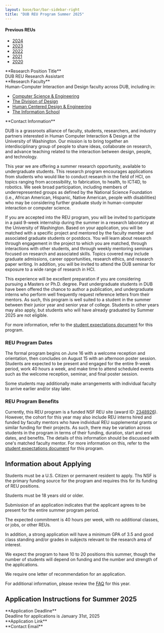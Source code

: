 ```yaml
---
layout: base/bar/bar-sidebar-right
title: "DUB REU Program Summer 2025"
---
```


<div class="sidebar_start"></div>

<h4>Previous REUs</h4>

<ul class="nav nav-pills nav-stacked">
  <li><a href="{{ site.baseurl }}/posts/2024/dubreu.html">2024</a></li>
  <li><a href="{{ site.baseurl }}/posts/2023/dubreu.html">2023</a></li>
  <li><a href="{{ site.baseurl }}/posts/2022/dubreu.html">2022</a></li>
  <li><a href="{{ site.baseurl }}/posts/2021/dubreu.html">2021</a></li>
  <li><a href="{{ site.baseurl }}/posts/2019/201901-dubreu.html">2020</a></li>
</ul>

<div class="sidebar_end"></div>

<div class="row">
<div class="col-md-4" markdown="block">
**Research Position Title**
</div>
<div class="col-md-8" markdown="block">
DUB REU Research Assistant
</div>
</div>

<div class="row">
<div class="col-md-4" markdown="block">
**Research Faculty**
</div>
<div class="col-md-8" markdown="block">
Human-Computer Interaction and Design faculty across DUB, including in:

- [Computer Science & Engineering](http://www.cs.washington.edu)
- [The Division of Design](http://art.washington.edu/design)
- [Human Centered Design & Engineering](http://www.hcde.washington.edu)
- [The Information School](http://ischool.uw.edu)

<!-- faculty members  -->

</div>
</div>

<div class="row">
<div class="col-md-4" markdown="block">
**Contact Information**
</div>
<div class="col-md-8" markdown="block">
<dubreu [at] uw.edu>
</div>
</div>

DUB is a grassroots alliance of faculty, students, researchers, and industry partners interested in Human Computer Interaction & Design at the University of Washington. Our mission is to bring together an interdisciplinary group of people to share ideas, collaborate on research, and advance teaching related to the interaction between design, people, and technology.

This year we are offering a summer research opportunity, available to undergraduate students. This research program encourages applications from students who would like to conduct research in the field of HCI, on topics ranging from accessibility, to fabrication, to health, to ICT4D, to robotics. We seek broad participation, including members of underrepresented groups as defined by the National Science Foundation (i.e., African American, Hispanic, Native American, people with disabilities) who may be considering further graduate study in human-computer interaction or computer science.

If you are accepted into the REU program, you will be invited to participate in a paid 9-week internship during the summer in a research laboratory at the University of Washington. Based on your application, you will be matched with a specific project and mentored by the faculty member and associated graduate students or postdocs. You will learn about research through engagement in the project to which you are matched, through interactions with other students, and through weekly mentoring seminars focused on research and associated skills. Topics covered may include graduate admissions, career opportunities, research ethics, and research paper writing. In addition, you will be invited to attend the DUB seminar for exposure to a wide range of research in HCI.

This experience will be excellent preparation if you are considering pursuing a Masters or Ph.D. degree. Past undergraduate students in DUB have been offered the chance to author a publication, and undergraduate interns who perform well frequently request reference letters from their mentors.  As such, this program is well suited to a student in the summer between their junior year and senior year of college. Students in other years may also apply, but students who will have already graduated by Summer 2025 are not eligible.

For more information, refer to the [student expectations document](https://docs.google.com/document/d/1rZp9QP83v2BVWevAMsBJi4Aj-jCYtmRv10kwtyINmf4/edit?usp=sharing) for this program.

### REU Program Dates
The formal program begins on June 16 with a welcome reception and orientation, then concludes on August 15 with an afternoon poster session. Students are expected to be present and engaged for the entire 9-week period, work 40 hours a week, and make time to attend scheduled events such as the welcome reception, seminar, and final poster session.

Some students may additionally make arrangements with individual faculty to arrive earlier and/or stay later.

### REU Program Benefits
Currently, this REU program is a funded NSF REU site (award ID: [2348926](https://www.nsf.gov/awardsearch/showAward?AWD_ID=2348926)). However, the cohort for this year may also include REU interns hired and funded by faculty mentors who have individual REU supplemental grants or similar funding for their projects. As such, there may be variation across students in the program in terms of their funding, duration, start and end dates, and benefits. The details of this information should be discussed with one's matched faculty mentor. For more information on this, refer to the [student expectations document](https://docs.google.com/document/d/1rZp9QP83v2BVWevAMsBJi4Aj-jCYtmRv10kwtyINmf4/edit?usp=sharing) for this program.

<!-- Housing will not be provided, but is available through the university:

<https://hfs.uw.edu/Guest-Housing> -->

## Information about Applying

Students must be a U.S. Citizen or permanent resident to apply. Ths NSF is the primary funding source for the program and requires this for its funding of REU positions.

Students must be 18 years old or older.

Submission of an application indicates that the applicant agrees to be present for the entire summer program period.

The expected commitment is 40 hours per week, with no additional classes, or jobs, or other REUs.

In addition, a strong application will have a minimum GPA of 3.5 and good class standing and/or grades in subjects relevant to the research area of interest.

We expect the program to have 10 to 20 positions this summer, though the number of students will depend on funding and the number and strength of the applications.

We require one letter of recommendation for an application.

For additional information, please review the [FAQ](faq-2025.html) for this year.

## Application Instructions for Summer 2025

<div class="row">
<div class="col-md-4" markdown="block">
**Application Deadline**
</div>
<div class="col-md-8" markdown="block">
Deadline for applications is January 31st, 2025
</div>
</div>

<div class="row">
<div class="col-md-4" markdown="block">
**Application Link**
</div>
<div class="col-md-8" markdown="block">
<https://etap.nsf.gov/award/7098/opportunity/10161>
</div>
</div>

<div class="row">
<div class="col-md-4" markdown="block">
**Contact Email**
</div>
<div class="col-md-8" markdown="block">
<dubreu [at] uw.edu>
</div>
</div>
